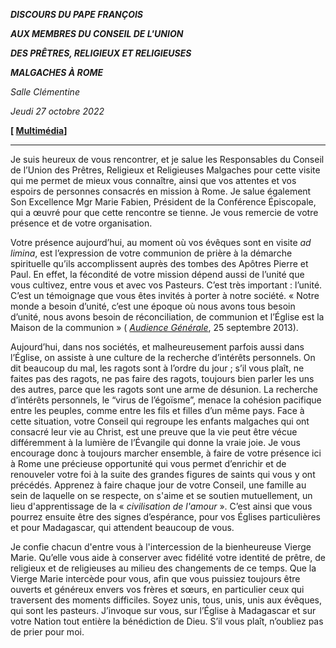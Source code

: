 ***DISCOURS DU PAPE FRANÇOIS***

***AUX MEMBRES DU CONSEIL DE L'UNION***

***DES PRÊTRES, RELIGIEUX ET RELIGIEUSES***

***MALGACHES À ROME***

*Salle Clémentine*

*Jeudi 27 octobre 2022*

**[ [Multimédia](http://w2.vatican.va/content/francesco/fr/events/event.dir.html/content/vaticanevents/fr/2022/10/27/sacerdoti-religiosi-madagascar.html)]**

___________________________________

Je suis heureux de vous rencontrer, et je salue les Responsables du Conseil de l’Union des Prêtres, Religieux et Religieuses Malgaches pour cette visite qui me permet de mieux vous connaître, ainsi que vos attentes et vos espoirs de personnes consacrés en mission à Rome. Je salue également Son Excellence Mgr Marie Fabien, Président de la Conférence Épiscopale, qui a œuvré pour que cette rencontre se tienne. Je vous remercie de votre présence et de votre organisation.

Votre présence aujourd’hui, au moment où vos évêques sont en visite *ad limina*, est l’expression de votre communion de prière à la démarche spirituelle qu’ils accomplissent auprès des tombes des Apôtres Pierre et Paul. En effet, la fécondité de votre mission dépend aussi de l’unité que vous cultivez, entre vous et avec vos Pasteurs. C’est très important : l’unité. C’est un témoignage que vous êtes invités à porter à notre société. « Notre monde a besoin d’unité, c’est une époque où nous avons tous besoin d’unité, nous avons besoin de réconciliation, de communion et l’Église est la Maison de la communion » ( *[Audience Générale](https://www.vatican.va/content/francesco/fr/audiences/2013/documents/papa-francesco_20130925_udienza-generale.html)*, 25 septembre 2013).

Aujourd’hui, dans nos sociétés, et malheureusement parfois aussi dans l’Église, on assiste à une culture de la recherche d’intérêts personnels. On dit beaucoup du mal, les ragots sont à l’ordre du jour ; s’il vous plaît, ne faites pas des ragots, ne pas faire des ragots, toujours bien parler les uns des autres, parce que les ragots sont une arme de désunion. La recherche d’intérêts personnels, le “virus de l’égoïsme”, menace la cohésion pacifique entre les peuples, comme entre les fils et filles d’un même pays. Face à cette situation, votre Conseil qui regroupe les enfants malgaches qui ont consacré leur vie au Christ, est une preuve que la vie peut être vécue différemment à la lumière de l’Évangile qui donne la vraie joie. Je vous encourage donc à toujours marcher ensemble, à faire de votre présence ici à Rome une précieuse opportunité qui vous permet d’enrichir et de renouveler votre foi à la suite des grandes figures de saints qui vous y ont précédés. Apprenez à faire chaque jour de votre Conseil, une famille au sein de laquelle on se respecte, on s'aime et se soutien mutuellement, un lieu d'apprentissage de la « *civilisation de l'amour* ». C’est ainsi que vous pourrez ensuite être des signes d’espérance, pour vos Églises particulières et pour Madagascar, qui attendent beaucoup de vous.

Je confie chacun d'entre vous à l'intercession de la bienheureuse Vierge Marie. Qu’elle vous aide à conserver avec fidélité votre identité de prêtre, de religieux et de religieuses au milieu des changements de ce temps. Que la Vierge Marie intercède pour vous, afin que vous puissiez toujours être ouverts et généreux envers vos frères et sœurs, en particulier ceux qui traversent des moments difficiles. Soyez unis, tous, unis, unis aux évêques, qui sont les pasteurs. J’invoque sur vous, sur l’Église à Madagascar et sur votre Nation tout entière la bénédiction de Dieu. S’il vous plaît, n’oubliez pas de prier pour moi.